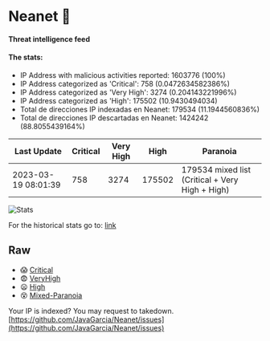 # Neanet :hocho:
#### Threat intelligence feed
#### The stats:

- IP Address with malicious activities reported: 1603776 (100%)
- IP Address categorized as 'Critical':  758 (0.0472634582386%)
- IP Address categorized as 'Very High':  3274 (0.204143221996%)
- IP Address categorized as 'High':  175502 (10.9430494034)
- Total de direcciones IP indexadas en Neanet:  179534 (11.1944560836%)
- Total de direcciones IP descartadas en Neanet:  1424242 (88.8055439164%)

| Last Update | Critical | Very High | High | Paranoia |
| --- | --- | --- | --- | --- |
| 2023-03-19 08:01:39 | 758 | 3274 | 175502 | 179534 mixed list (Critical + Very High + High)|

![Stats](https://docs.google.com/spreadsheets/d/e/2PACX-1vSnaNMIXVabIpDJjufMlzH7poXnshF3mgd8Is1g9ytUEzVsP5my4Trn8f-xkoLLQ38xpL3HtmUexLo6/pubchart?oid=501124687&format=image)

For the historical stats go to: [link](/stats.csv)
## Raw
- :scream: [Critical](https://raw.githubusercontent.com/JavaGarcia/Neanet/master/blacklists/neanet_critical.txt)
- :fearful: [VeryHigh](https://raw.githubusercontent.com/JavaGarcia/Neanet/master/blacklists/neanet_veryHigh.txtt)
- :frowning: [High](https://raw.githubusercontent.com/JavaGarcia/Neanet/master/blacklists/neanet_high.txt)
- :dizzy_face: [Mixed-Paranoia](https://raw.githubusercontent.com/JavaGarcia/Neanet/master/blacklists/neanet_all.txt)


Your IP is indexed? You may request to takedown. [https://github.com/JavaGarcia/Neanet/issues](https://github.com/JavaGarcia/Neanet/issues)
















































































































































































































































































































































































































































































































































































































































































































































































































































































































































































































































































































































































































































































































































































































































































































































































































































































































































































































































































































































































































































































































































































































































































































































































































































































































































































































































































































































































































































































































































































































































































































































































































































































































































































































































































































































































































































































































































































































































































































































































































































































































































































































































































































































































































































































































































































































































































































































































































































































































































































































































































































































































































































































































































































































































































































































































































































































































































































































































































































































































































































































































































































































































































































































































































































































































































































































































































































































































































































































































































































































































































































































































































































































































































































































































































































































































































































































































































































































































































































































































































































































































































































































































































































































































































































































































































































































































































































































































































































































































































































































































































































































































































































































































































































































































































































































































































































































































































































































































































































































































































































































































































































